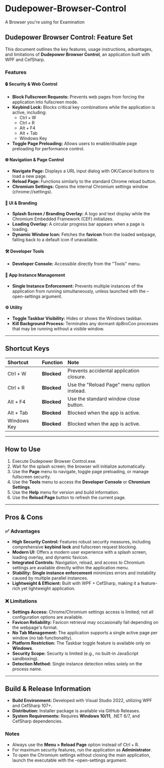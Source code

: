 # Dudepower-Browser-Control
A Browser you're using for Examination

## **Dudepower Browser Control: Feature Set**

This document outlines the key features, usage instructions, advantages, and limitations of **Dudepower Browser Control**, an application built with WPF and CefSharp.

### **Features**

#### **🔒 Security & Web Control**
* **Block Fullscreen Requests:** Prevents web pages from forcing the application into fullscreen mode.
* **Keybind Lock:** Blocks critical key combinations while the application is active, including:
    * $\text{Ctrl} + \text{W}$
    * $\text{Ctrl} + \text{R}$
    * $\text{Alt} + \text{F4}$
    * $\text{Alt} + \text{Tab}$
    * $\text{Windows Key}$
* **Toggle Page Preloading:** Allows users to enable/disable page preloading for performance control.

#### **🌐 Navigation & Page Control**
* **Navigate Page:** Displays a URL input dialog with $\text{OK}/\text{Cancel}$ buttons to load a new page.
* **Reload Page:** Functions similarly to the standard Chrome reload button.
* **Chromium Settings:** Opens the internal Chromium settings window ($\text{chrome://settings}$).

#### **🎨 UI & Branding**
* **Splash Screen / Branding Overlay:** A logo and text display while the Chromium Embedded Framework (CEF) initializes.
* **Loading Overlay:** A circular progress bar appears when a page is loading.
* **Dynamic Window Icon:** Fetches the **favicon** from the loaded webpage, falling back to a default icon if unavailable.

#### **🛠 Developer Tools**
* **Developer Console:** Accessible directly from the "Tools" menu.

#### **🧩 App Instance Management**
* **Single Instance Enforcement:** Prevents multiple instances of the application from running simultaneously, unless launched with the $\text{--open-settings}$ argument.

#### **⚙ Utility**
* **Toggle Taskbar Visibility:** Hides or shows the Windows taskbar.
* **Kill Background Process:** Terminates any dormant $\text{dpBroCon}$ processes that may be running without a visible window.

---

## **Shortcut Keys**

| Shortcut | Function | Note |
| :--- | :--- | :--- |
| $\text{Ctrl} + \text{W}$ | **Blocked** | Prevents accidental application closure. |
| $\text{Ctrl} + \text{R}$ | **Blocked** | Use the "Reload Page" menu option instead. |
| $\text{Alt} + \text{F4}$ | **Blocked** | Use the standard window close button. |
| $\text{Alt} + \text{Tab}$ | **Blocked** | Blocked when the app is active. |
| $\text{Windows Key}$ | **Blocked** | Blocked when the app is active. |

---

## **How to Use**

1.  Execute $\text{Dudepower Browser Control.exe}$.
2.  Wait for the splash screen; the browser will initialize automatically.
3.  Use the **Page** menu to navigate, toggle page preloading, or manage fullscreen security.
4.  Use the **Tools** menu to access the **Developer Console** or **Chromium Settings**.
5.  Use the **Help** menu for version and build information.
6.  Use the **Reload Page** button to refresh the current page.

---

## **Pros & Cons**

### **✅ Advantages**
* **High Security Control:** Features robust security measures, including comprehensive **keybind lock** and fullscreen request blocking.
* **Modern UI:** Offers a modern user experience with a splash screen, loading overlay, and dynamic favicon.
* **Integrated Controls:** Navigation, reload, and access to Chromium settings are available directly within the application menu.
* **Stability:** **Single instance enforcement** minimizes errors and instability caused by multiple parallel instances.
* **Lightweight & Efficient:** Built with $\text{WPF} + \text{CefSharp}$, making it a feature-rich yet lightweight application.

### **❌ Limitations**
* **Settings Access:** Chrome/Chromium settings access is limited; not all configuration options are available.
* **Favicon Reliability:** Favicon retrieval may occasionally fail depending on the webpage's format.
* **No Tab Management:** The application supports a single active page per window (no tab functionality).
* **Platform Restriction:** The Taskbar toggle feature is available only on **Windows**.
* **Security Scope:** Security is limited (e.g., no built-in JavaScript sandboxing).
* **Detection Method:** Single instance detection relies solely on the process name.

---

## **Build & Release Information**

* **Build Environment:** Developed with $\text{Visual Studio 2022}$, utilizing $\text{WPF}$ and $\text{CefSharp 107+}$.
* **Distribution:** Installer package is available via GitHub Releases.
* **System Requirements:** Requires **Windows 10/11**, $\text{.NET 6/7}$, and $\text{CefSharp}$ dependencies.

### **Notes**
* Always use the **Menu > Reload Page** option instead of $\text{Ctrl} + \text{R}$.
* For maximum security features, run the application as **Administrator**.
* To open the Chromium settings without closing the main application, launch the executable with the $\text{--open-settings}$ argument.
